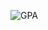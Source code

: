 ![GPA](https://github.com/sohaib077/gpa_bmi_calculator/assets/89821455/184ae96a-c7aa-4217-bd40-c91fe2297c5f)
